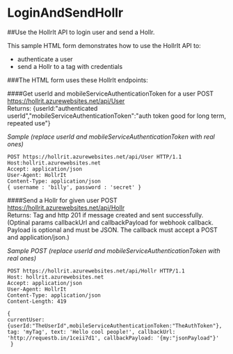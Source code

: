 # LoginAndSendHollr
##Use the HollrIt API to login user and send a Hollr.

This sample HTML form demonstrates how to use the HollrIt API to:
* authenticate a user
* send a Hollr to a tag with credentials

###The HTML form uses these HollrIt endpoints:

####Get userId and mobileServiceAuthenticationToken for a user
POST https://hollrit.azurewebsites.net/api/User  
Returns: {userId:"authenticated userId","mobileServiceAuthenticationToken":"auth token good for long term, repeated use"}

*Sample (replace userId and mobileServiceAuthenticationToken with real ones)*

```
POST https://hollrit.azurewebsites.net/api/User HTTP/1.1
Host:hollrit.azurewebsites.net
Accept: application/json
User-Agent: HollrIt
Content-Type: application/json
{ username : 'billy', password : 'secret' }
```


####Send a Hollr for given user
POST https://hollrit.azurewebsites.net/api/Hollr  
Returns: Tag and http 201 if message created and sent successfully.  
(Optinal params callbackUrl and callbackPayload for webhook callback. Payload is optional and must be JSON. The callback must accept a POST and application/json.)  


*Sample POST (replace userId and mobileServiceAuthenticationToken with real ones)*
```
POST https://hollrit.azurewebsites.net/api/Hollr HTTP/1.1
Host: hollrit.azurewebsites.net
Accept: application/json
User-Agent: HollrIt
Content-Type: application/json
Content-Length: 419

{
currentUser: {userId:"TheUserId",mobileServiceAuthenticationToken:"TheAuthToken"},
tag: 'myTag', text: 'Hello cool people!', callbackUrl: 'http://requestb.in/1ceii7d1', callbackPayload: '{my:"jsonPayload"}'
 }
```
